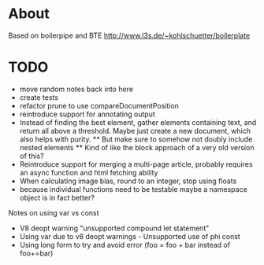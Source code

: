 
# About

Based on boilerpipe and BTE
http://www.l3s.de/~kohlschuetter/boilerplate

# TODO

* move random notes back into here
* create tests
* refactor prune to use compareDocumentPosition
* reintroduce support for annotating output
* Instead of finding the best element, gather elements containing text, and
return all above a threshold. Maybe just create a new document, which also
helps with purity.
** But make sure to somehow not doubly include nested elements
** Kind of like the block approach of a very old version of this?
* Reintroduce support for merging a multi-page article, probably requires an
async function and html fetching ability
* When calculating image bias, round to an integer, stop using floats
* because individual functions need to be testable maybe a namespace object
is in fact better?

Notes on using var vs const
* V8 deopt warning "unsupported compound let statement"
* Using var due to v8 deopt warnings - Unsupported use of phi const
* Using long form to try and avoid error (foo = foo + bar instead of foo+=bar)
